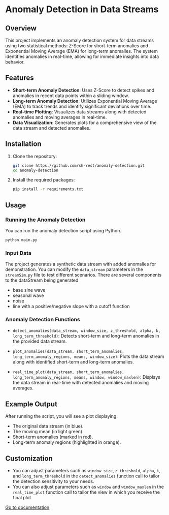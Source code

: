 # Anomaly Detection in Data Streams

## Overview

This project implements an anomaly detection system for data streams using two statistical methods: Z-Score for short-term anomalies and Exponential Moving Average (EMA) for long-term anomalies. The system identifies anomalies in real-time, allowing for immediate insights into data behavior.

## Features

- **Short-term Anomaly Detection**: Uses Z-Score to detect spikes and anomalies in recent data points within a sliding window.
- **Long-term Anomaly Detection**: Utilizes Exponential Moving Average (EMA) to track trends and identify significant deviations over time.
- **Real-time Plotting**: Visualizes data streams along with detected anomalies and moving averages in real-time.
- **Data Visualization**: Generates plots for a comprehensive view of the data stream and detected anomalies.

## Installation

1. Clone the repository:

   ```bash
   git clone https://github.com/sh-rest/anomaly-detection.git
   cd anomaly-detection
   ```

2. Install the required packages:

   ```bash
   pip install -r requirements.txt
   ```

## Usage

### Running the Anomaly Detection

You can run the anomaly detection script using Python.

```bash
python main.py
```

### Input Data

The project generates a synthetic data stream with added anomalies for demonstration. You can modify the `data_stream` parameters in the `streamSim.py` file to test different scenarios.
There are several components to the dataStream being generated

- base sine wave
- seasonal wave
- noise
- line with a positive/negative slope with a cutoff function

### Anomaly Detection Functions

- `detect_anomalies(data_stream, window_size, z_threshold, alpha, k, long_term_threshold)`: Detects short-term and long-term anomalies in the provided data stream.

- `plot_anomalies(data_stream, short_term_anomalies, long_term_anomaly_regions, means, window_size)`: Plots the data stream along with identified short-term and long-term anomalies.

- `real_time_plot(data_stream, short_term_anomalies, long_term_anomaly_regions, means, window, window_maxlen)`: Displays the data stream in real-time with detected anomalies and moving averages.

## Example Output

After running the script, you will see a plot displaying:

- The original data stream (in blue).
- The moving mean (in light green).
- Short-term anomalies (marked in red).
- Long-term anomaly regions (highlighted in orange).

## Customization

- You can adjust parameters such as `window_size`, `z_threshold`, `alpha`, `k`, and `long_term_threshold` in the `detect_anomalies` function call to tailor the detection sensitivity to your needs.
- You can also adjust parameters such as `window` and `window_maxlen` in the `real_time_plot` function call to tailor the view in which you receive the final plot

[Go to documentation](optimizations.md)
